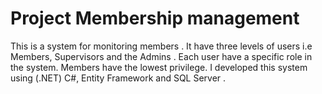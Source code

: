 # Project Membership management
This is a system for monitoring members . It have three levels of users i.e Members, Supervisors and the Admins . Each user have a specific role in the system. Members have the lowest privilege. I developed this system using (.NET) C#, Entity Framework and SQL Server . 
